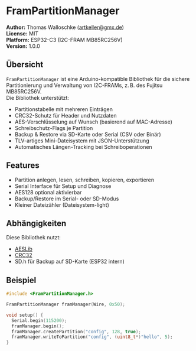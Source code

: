 # FramPartitionManager

**Author:** Thomas Walloschke (<artkeller@gmx.de>)  
**License:** MIT  
**Platform:** ESP32-C3 (I2C-FRAM MB85RC256V)  
**Version:** 1.0.0

## Übersicht

`FramPartitionManager` ist eine Arduino-kompatible Bibliothek für die sichere Partitionierung und Verwaltung von I2C-FRAMs, z. B. des Fujitsu MB85RC256V.  
Die Bibliothek unterstützt:

- Partitionstabelle mit mehreren Einträgen
- CRC32-Schutz für Header und Nutzdaten
- AES-Verschlüsselung auf Wunsch (basierend auf MAC-Adresse)
- Schreibschutz-Flags je Partition
- Backup & Restore via SD-Karte oder Serial (CSV oder Binär)
- TLV-artiges Mini-Dateisystem mit JSON-Unterstützung
- Automatisches Längen-Tracking bei Schreiboperationen

## Features

- Partition anlegen, lesen, schreiben, kopieren, exportieren
- Serial Interface für Setup und Diagnose
- AES128 optional aktivierbar
- Backup/Restore im Serial- oder SD-Modus
- Kleiner Dateizähler (Dateisystem-light)

## Abhängigkeiten

Diese Bibliothek nutzt:

- [AESLib](https://github.com/DavyLandman/AESLib)
- [CRC32](https://github.com/bakercp/CRC32)
- SD.h für Backup auf SD-Karte (ESP32 intern)

## Beispiel

```cpp
#include <FramPartitionManager.h>

FramPartitionManager framManager(Wire, 0x50);

void setup() {
  Serial.begin(115200);
  framManager.begin();
  framManager.createPartition("config", 128, true);
  framManager.writeToPartition("config", (uint8_t*)"hello", 5);
}

